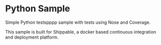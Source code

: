 Python Sample
=====================

Simple Python testspppp sample with tests using Nose and Coverage.

This sample is built for Shippable, a docker based continuous integration and deployment platform.
